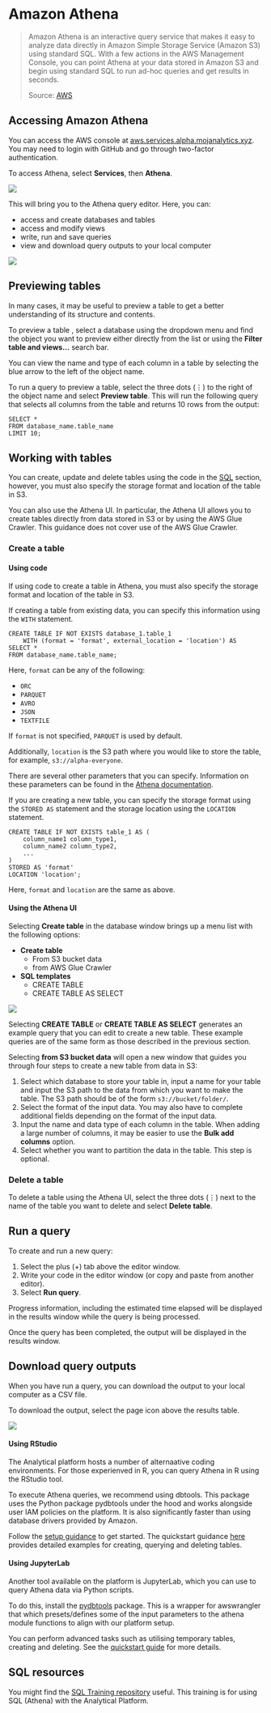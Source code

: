 # Amazon Athena

> Amazon Athena is an interactive query service that makes it easy to analyze data directly in Amazon Simple Storage Service (Amazon S3) using standard SQL. With a few actions in the AWS Management Console, you can point Athena at your data stored in Amazon S3 and begin using standard SQL to run ad-hoc queries and get results in seconds.
>
> Source: [AWS](https://docs.aws.amazon.com/athena/latest/ug/what-is.html)

## Accessing Amazon Athena

You can access the AWS console at [aws.services.alpha.mojanalytics.xyz](https://aws.services.alpha.mojanalytics.xyz). You may need to login with GitHub and go through two-factor authentication.

To access Athena, select **Services**, then **Athena**.

![](images/curated-databases/access-athena-2.png)

This will bring you to the Athena query editor. Here, you can:

- access and create databases and tables
- access and modify views
- write, run and save queries
- view and download query outputs to your local computer

![](../../../images/curated-databases/access-athena-3.png)

## Previewing tables

In many cases, it may be useful to preview a table to get a better understanding of its structure and contents.

To preview a table , select a database using the dropdown menu and find the object you want to preview either directly from the list or using the **Filter table and views...** search bar.

You can view the name and type of each column in a table by selecting the blue arrow to the left of the object name.

To run a query to preview a table, select the three dots (⋮) to the right of the object name and select **Preview table**. This will run the following query that selects all columns from the table and returns 10 rows from the output:

```
SELECT *
FROM database_name.table_name
LIMIT 10;
```

## Working with tables

You can create, update and delete tables using the code in the [SQL](./sql) section, however, you must also specify the storage format and location of the table in S3.

You can also use the Athena UI. In particular, the Athena UI allows you to create tables directly from data stored in S3 or by using the AWS Glue Crawler. This guidance does not cover use of the AWS Glue Crawler.

### Create a table

#### Using code

If using code to create a table in Athena, you must also specify the storage format and location of the table in S3.

If creating a table from existing data, you can specify this information using the `WITH` statement.

```
CREATE TABLE IF NOT EXISTS database_1.table_1
    WITH (format = 'format', external_location = 'location') AS
SELECT *
FROM database_name.table_name;
```

Here, `format` can be any of the following:

- `ORC`
- `PARQUET`
- `AVRO`
- `JSON`
- `TEXTFILE`

If `format` is not specified, `PARQUET` is used by default.

Additionally, `location` is the S3 path where you would like to store the table, for example, `s3://alpha-everyone`.

There are several other parameters that you can specify. Information on these parameters can be found in the [Athena documentation](https://docs.aws.amazon.com/athena/latest/ug/create-table-as.html).

If you are creating a new table, you can specify the storage format using the `STORED AS` statement and the storage location using the `LOCATION` statement.

```
CREATE TABLE IF NOT EXISTS table_1 AS (
    column_name1 column_type1,
    column_name2 column_type2,
    ...
)
STORED AS 'format'
LOCATION 'location';
```

Here, `format` and `location` are the same as above.

#### Using the Athena UI

Selecting **Create table** in the database window brings up a menu list with the following options:

- **Create table**
  - From S3 bucket data
  - from AWS Glue Crawler
- **SQL templates**
  - CREATE TABLE
  - CREATE TABLE AS SELECT

![](../../../images/curated-databases/athena-create-1.png)

Selecting **CREATE TABLE** or **CREATE TABLE AS SELECT** generates an example query that you can edit to create a new table. These example queries are of the same form as those described in the previous section.

Selecting **from S3 bucket data** will open a new window that guides you through four steps to create a new table from data in S3:

1. Select which database to store your table in, input a name for your table and input the S3 path to the data from which you want to make the table. The S3 path should be of the form `s3://bucket/folder/`.
2. Select the format of the input data. You may also have to complete additional fields depending on the format of the input data.
3. Input the name and data type of each column in the table. When adding a large number of columns, it may be easier to use the **Bulk add columns** option.
4. Select whether you want to partition the data in the table. This step is optional.

### Delete a table

To delete a table using the Athena UI, select the three dots (⋮) next to the name of the table you want to delete and select **Delete table**.

## Run a query

To create and run a new query:

1.  Select the plus (+) tab above the editor window.
2.  Write your code in the editor window (or copy and paste from another editor).
3.  Select **Run query**.

Progress information, including the estimated time elapsed will be displayed in the results window while the query is being processed.

Once the query has been completed, the output will be displayed in the results window.

## Download query outputs

When you have run a query, you can download the output to your local computer as a CSV file.

To download the output, select the page icon above the results table.

![](../../../images/curated-databases/athena-create-4.png)

#### Using RStudio

The Analytical platform hosts a number of alternaative coding environments. For those experienved in R, you can query Athena in R using the RStudio tool.

To execute Athena queries, we recommend using dbtools. This package uses the Python package pydbtools under the hood and works alongside user IAM policies on the platform. It is also significantly faster than using database drivers provided by Amazon.

Follow the [setup guidance](https://github.com/moj-analytical-services/dbtools/#setup) to get started. The quickstart guidance [here](https://github.com/moj-analytical-services/dbtools/#examples) provides detailed examples for creating, querying and deleting tables.

#### Using JupyterLab

Another tool available on the platform is JupyterLab, which you can use to query Athena data via Python scripts.

To do this, install the [pydbtools](https://github.com/moj-analytical-services/pydbtools/) package. This is a wrapper for awswrangler that which presets/defines some of the input parameters to the athena module functions to align with our platform setup.

You can perform advanced tasks such as utilising temporary tables, creating and deleting. See the [quickstart guide](https://github.com/moj-analytical-services/pydbtools/#quickstart-guide) for more details.

## SQL resources

You might find the [SQL Training repository](https://github.com/moj-analytical-services/sql_training) useful. This training is for using SQL (Athena) with the Analytical Platform.

